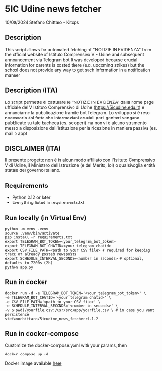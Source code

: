 # 5IC Udine news fetcher
10/09/2024
Stefano Chittaro - Kitops

## Description
This script allows for automated fetching of "NOTIZIE IN EVIDENZA" from the official website of
Istituto Comprensivo V - Udine and subsequent announcement via Telegram bot
It was developed because crucial information for parents is posted there (e.g. upcoming strikes) but the school does not provide
any way to get such information in a notification manner

## Description (ITA)
Lo script permette di catturare le "NOTIZIE IN EVIDENZA" dalla home page ufficiale del V Istituto Comprensivo di Udine (https://5icudine.edu.it)
e annunciarne la pubblicazione tramite bot Telegram.
Lo sviluppo si è reso necessario dal fatto che informazioni cruciali per i genitori vengono pubblicate su tale bacheca (es. scioperi) ma non vi è
alcuno strumento messo a disposizione dall'istituzione per la ricezione in maniera passiva (es. mail o app)

## DISCLAIMER (ITA)
Il presente progetto non è in alcun modo affiliato con l'Istituto Comprensivo V di Udine, il Ministero dell'Istruzione (e del Merito, lol)
o qualsivoglia entità statale del governo Italiano.

## Requirements
- Python 3.12 or later
- Everything listed in requirements.txt

## Run locally (in Virtual Env)
```
python -m venv .venv
source .venv/bin/activate
pip install -r requirements.txt
export TELEGRAM_BOT_TOKEN=<your_telegram_bot_token>
export TELEGRAM_BOT_CHATID=<your telegram chatid>
export CSV_FILE_PATH=<path to your CSV file> # required for keeping track of already_posted newsposts
export SCHEDULE_INTERVAL_SECONDS=<number in seconds> # optional, defaults to 7200s (2h)
python app.py
```

## Run in docker
```
docker run -d -e TELEGRAM_BOT_TOKEN='<your_telegram_bot_token>' \
-e TELEGRAM_BOT_CHATID='<your telegram chatid>' \
-e CSV_FILE_PATH='<path to your CSV file>' \
-e SCHEDULE_INTERVAL_SECONDS='<number in seconds>' \
-v $(pwd)/yourfile.csv:/usr/src/app/yourfile.csv \ # in case you want persistence
stefanochittaro/5icudine_news_fetcher:0.1.2
```

## Run in docker-compose
Customize the docker-compose.yaml with your params, then
```
docker compose up -d
```

Docker image available [here](https://hub.docker.com/r/stefanochittaro/5icudine_news_fetcher)
